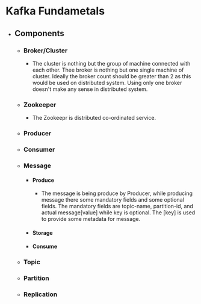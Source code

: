 # Kafka Fundametals

 - ## Components 
    - ### Broker/Cluster
      - The cluster is nothing but the group of machine connected with each other. Thee broker is nothing but one single machine of cluster. Ideally the broker count should be greater than 2 as this would be used on distributed system. Using only one broker doesn't make any sense in distributed system.

    - ### Zookeeper
      - The Zookeepr is distributed co-ordinated service.

    - ### Producer

    - ### Consumer

    - ### Message
       - #### Produce
         - The message is being produce by Producer, while producing message there some mandatory fields and some optional fields. The mandatory fields are topic-name, partition-id, and actual message[value] while key is optional. The [key] is used to provide some metadata for message. 
       - #### Storage

       - #### Consume

    - ### Topic

    - ### Partition

    - ### Replication